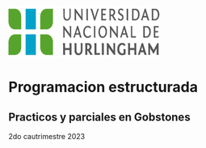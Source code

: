 <img src="logo-unahur.png" alt="logo-unahur" width="300" height="100" />

# Programacion estructurada

## Practicos y parciales en Gobstones
2do cautrimestre 2023
